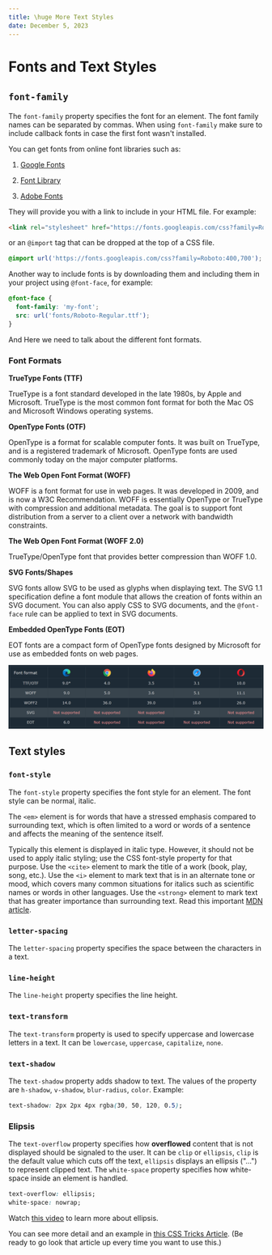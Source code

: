 ```yaml
---
title: \huge More Text Styles
date: December 5, 2023
---
```


# Fonts and Text Styles

## `font-family`

The `font-family` property specifies the font for an element. The font family names can be separated by commas. When using `font-family` make sure to include callback fonts in case the first font wasn't installed.

You can get fonts from online font libraries such as:

1. [Google Fonts](https://fonts.google.com/)

2. [Font Library](https://fontlibrary.org/)

3. [Adobe Fonts](https://fonts.adobe.com/)

They will provide you with a link to include in your HTML file. For example:

```html
<link rel="stylesheet" href="https://fonts.googleapis.com/css?family=Roboto:400,700">
```

or an `@import` tag that can be dropped at the top of a CSS file.

```css
@import url('https://fonts.googleapis.com/css?family=Roboto:400,700');
```

Another way to include fonts is by downloading them and including them in your project using `@font-face`, for example:

```css
@font-face {
  font-family: 'my-font';
  src: url('fonts/Roboto-Regular.ttf');
}
```

And Here we need to talk about the different font formats.

### Font Formats

**TrueType Fonts (TTF)**

TrueType is a font standard developed in the late 1980s, by Apple and Microsoft. TrueType is the most common font format for both the Mac OS and Microsoft Windows operating systems.

**OpenType Fonts (OTF)**

OpenType is a format for scalable computer fonts. It was built on TrueType, and is a registered trademark of Microsoft. OpenType fonts are used commonly today on the major computer platforms.

**The Web Open Font Format (WOFF)**

WOFF is a font format for use in web pages. It was developed in 2009, and is now a W3C Recommendation. WOFF is essentially OpenType or TrueType with compression and additional metadata. The goal is to support font distribution from a server to a client over a network with bandwidth constraints.

**The Web Open Font Format (WOFF 2.0)**

TrueType/OpenType font that provides better compression than WOFF 1.0.

**SVG Fonts/Shapes**

SVG fonts allow SVG to be used as glyphs when displaying text. The SVG 1.1 specification define a font module that allows the creation of fonts within an SVG document. You can also apply CSS to SVG documents, and the `@font-face` rule can be applied to text in SVG documents.

**Embedded OpenType Fonts (EOT)**

EOT fonts are a compact form of OpenType fonts designed by Microsoft for use as embedded fonts on web pages.

![Browser Font Formats Support](image/more-text-styles/browser-font-support.png)

## Text styles

### `font-style`

The `font-style` property specifies the font style for an element. The font style can be normal, italic.

The `<em>` element is for words that have a stressed emphasis compared to surrounding text, which is often limited to a word or words of a sentence and affects the meaning of the sentence itself.

Typically this element is displayed in italic type. However, it should not be used to apply italic styling; use the CSS font-style property for that purpose. Use the `<cite>` element to mark the title of a work (book, play, song, etc.). Use the `<i>` element to mark text that is in an alternate tone or mood, which covers many common situations for italics such as scientific names or words in other languages. Use the `<strong>` element to mark text that has greater importance than surrounding text. Read this important [MDN article](https://developer.mozilla.org/en-US/docs/Web/HTML/Element/em).

### `letter-spacing`

The `letter-spacing` property specifies the space between the characters in a text.

### `line-height`

The `line-height` property specifies the line height.

### `text-transform`

The `text-transform` property is used to specify uppercase and lowercase letters in a text. It can be `lowercase`, `uppercase`, `capitalize`, `none`.

### `text-shadow`

The `text-shadow` property adds shadow to text. The values of the property are `h-shadow`, `v-shadow`, `blur-radius`, `color`. Example:

```css
text-shadow: 2px 2px 4px rgba(30, 50, 120, 0.5);
```

### Elipsis

The `text-overflow` property specifies how **overflowed** content that is not displayed should be signaled to the user. It can be `clip` or `ellipsis`, `clip` is the default value which cuts off the text, `ellipsis` displays an ellipsis ("...") to represent clipped text. The `white-space` property specifies how white-space inside an element is handled.

```css
text-overflow: ellipsis;
white-space: nowrap;
```

Watch [this video](https://youtu.be/IWOLikk2yqs) to learn more about ellipsis.

You can see more detail and an example in [this CSS Tricks Article](https://css-tricks.com/snippets/css/truncate-string-with-ellipsis/). (Be ready to go look that article up every time you want to use this.)
